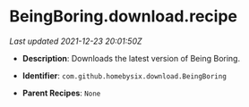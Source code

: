 # BeingBoring.download.recipe

_Last updated 2021-12-23 20:01:50Z_

- **Description**: Downloads the latest version of Being Boring.

- **Identifier**: `com.github.homebysix.download.BeingBoring`

- **Parent Recipes**: `None`
